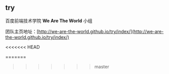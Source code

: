 ## try

百度前端技术学院 **We Are The World** 小组

团队主页地址：[http://we-are-the-world.github.io/try/index/](http://we-are-the-world.github.io/try/index/)

<<<<<<< HEAD


=======
>>>>>>> master
